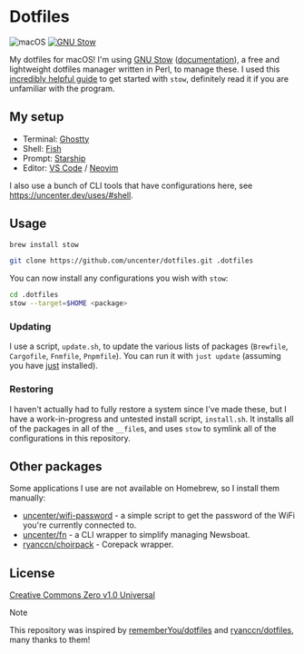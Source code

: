 <h1>Dotfiles</h1>

![macOS](https://img.shields.io/badge/macOS-14.4.1-47999e.svg?style=flat-square)
[![GNU Stow](https://img.shields.io/homebrew/v/stow?style=flat-square&label=GNU%20Stow&color=b48ead)](https://formulae.brew.sh/formula/stow)

My dotfiles for macOS! I'm using [GNU Stow](https://www.gnu.org/software/stow/) ([documentation](https://www.gnu.org/software/stow/manual/stow.html)), a free and lightweight
dotfiles manager written in Perl, to manage these. I used this [incredibly helpful guide](https://www.jakewiesler.com/blog/managing-dotfiles) to get started with `stow`, definitely read it if you are unfamiliar with the program.

## My setup

- Terminal: [Ghostty](https://mitchellh.com/ghostty)
- Shell: [Fish](https://github.com/fish-shell/fish-shell)
- Prompt: [Starship](https://starship.rs/)
- Editor: [VS Code](https://code.visualstudio.com/) / [Neovim](https://neovim.io/)

I also use a bunch of CLI tools that have configurations here, see https://uncenter.dev/uses/#shell.

## Usage

```sh
brew install stow
```

```sh
git clone https://github.com/uncenter/dotfiles.git .dotfiles
```

You can now install any configurations you wish with `stow`:

```sh
cd .dotfiles
stow --target=$HOME <package>
```

### Updating

I use a script, `update.sh`, to update the various lists of packages (`Brewfile`, `Cargofile`, `Fnmfile`, `Pnpmfile`). You can run it with `just update` (assuming you have [just](https://github.com/casey/just) installed).

### Restoring

I haven't actually had to fully restore a system since I've made these, but I have a work-in-progress and untested install script, `install.sh`. It installs all of the packages in all of the `__file`s, and uses `stow` to symlink all of the configurations in this repository.

## Other packages

Some applications I use are not available on Homebrew, so I install them manually:

- [uncenter/wifi-password](https://github.com/uncenter/wifi-password) - a simple script to get the password of the WiFi you're currently connected to.
- [uncenter/fn](https://github.com/uncenter/fn) - a CLI wrapper to simplify managing Newsboat.
- [ryanccn/choirpack](https://github.com/ryanccn/choirpack) - Corepack wrapper.

## License

[Creative Commons Zero v1.0 Universal](LICENSE)

> [!NOTE]
> This repository was inspired by [rememberYou/dotfiles](https://github.com/rememberYou/dotfiles) and [ryanccn/dotfiles](https://github.com/ryanccn/dotfiles), many thanks to them!

